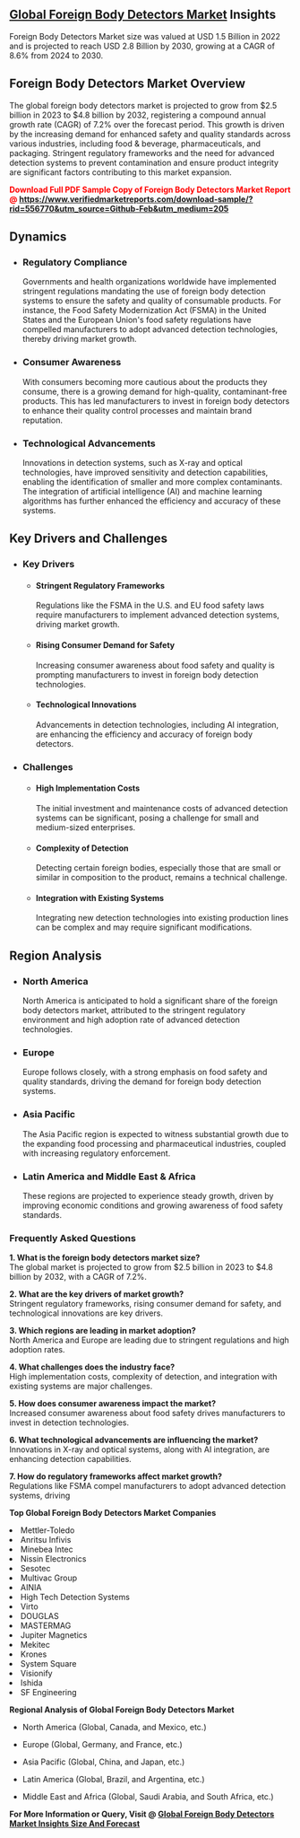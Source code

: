 <h2><a href="https://www.verifiedmarketreports.com/download-sample/?rid=556770&amp;utm_source=Github&amp;utm_medium=205" target="_blank">Global Foreign Body Detectors Market</a> Insights</h2><p>Foreign Body Detectors Market size was valued at USD 1.5 Billion in 2022 and is projected to reach USD 2.8 Billion by 2030, growing at a CAGR of 8.6% from 2024 to 2030.</p><p> <h2>Foreign Body Detectors Market Overview</h2> <p>The global foreign body detectors market is projected to grow from $2.5 billion in 2023 to $4.8 billion by 2032, registering a compound annual growth rate (CAGR) of 7.2% over the forecast period. This growth is driven by the increasing demand for enhanced safety and quality standards across various industries, including food & beverage, pharmaceuticals, and packaging. Stringent regulatory frameworks and the need for advanced detection systems to prevent contamination and ensure product integrity are significant factors contributing to this market expansion. </p> <p><strong><p><span class=""><span style="color: #ff0000;"><strong>Download Full PDF Sample Copy of Foreign Body Detectors Market Report</strong> @ </span><a href="https://www.verifiedmarketreports.com/download-sample/?rid=556770&amp;utm_source=Github-Feb&amp;utm_medium=205" target="_blank">https://www.verifiedmarketreports.com/download-sample/?rid=556770&amp;utm_source=Github-Feb&amp;utm_medium=205</a></span></p></strong></p> <h2>Dynamics</h2> <ul> <li><h3>Regulatory Compliance</h3> <p>Governments and health organizations worldwide have implemented stringent regulations mandating the use of foreign body detection systems to ensure the safety and quality of consumable products. For instance, the Food Safety Modernization Act (FSMA) in the United States and the European Union's food safety regulations have compelled manufacturers to adopt advanced detection technologies, thereby driving market growth. </p> </li> <li><h3>Consumer Awareness</h3> <p>With consumers becoming more cautious about the products they consume, there is a growing demand for high-quality, contaminant-free products. This has led manufacturers to invest in foreign body detectors to enhance their quality control processes and maintain brand reputation. </p> </li> <li><h3>Technological Advancements</h3> <p>Innovations in detection systems, such as X-ray and optical technologies, have improved sensitivity and detection capabilities, enabling the identification of smaller and more complex contaminants. The integration of artificial intelligence (AI) and machine learning algorithms has further enhanced the efficiency and accuracy of these systems. </p> </li> </ul> <h2>Key Drivers and Challenges</h2> <ul> <li><h3>Key Drivers</h3> <ul> <li><h4>Stringent Regulatory Frameworks</h4> <p>Regulations like the FSMA in the U.S. and EU food safety laws require manufacturers to implement advanced detection systems, driving market growth. </p> </li> <li><h4>Rising Consumer Demand for Safety</h4> <p>Increasing consumer awareness about food safety and quality is prompting manufacturers to invest in foreign body detection technologies. </p> </li> <li><h4>Technological Innovations</h4> <p>Advancements in detection technologies, including AI integration, are enhancing the efficiency and accuracy of foreign body detectors. </p> </li> </ul> </li> <li><h3>Challenges</h3> <ul> <li><h4>High Implementation Costs</h4> <p>The initial investment and maintenance costs of advanced detection systems can be significant, posing a challenge for small and medium-sized enterprises. </p> </li> <li><h4>Complexity of Detection</h4> <p>Detecting certain foreign bodies, especially those that are small or similar in composition to the product, remains a technical challenge. </p> </li> <li><h4>Integration with Existing Systems</h4> <p>Integrating new detection technologies into existing production lines can be complex and may require significant modifications. </p> </li> </ul> </li> </ul> <h2>Region Analysis</h2> <ul> <li><h3>North America</h3> <p>North America is anticipated to hold a significant share of the foreign body detectors market, attributed to the stringent regulatory environment and high adoption rate of advanced detection technologies. </p> </li> <li><h3>Europe</h3> <p>Europe follows closely, with a strong emphasis on food safety and quality standards, driving the demand for foreign body detection systems. </p> </li> <li><h3>Asia Pacific</h3> <p>The Asia Pacific region is expected to witness substantial growth due to the expanding food processing and pharmaceutical industries, coupled with increasing regulatory enforcement. </p> </li> <li><h3>Latin America and Middle East & Africa</h3> <p>These regions are projected to experience steady growth, driven by improving economic conditions and growing awareness of food safety standards. </p> </li> </ul> <h3>Frequently Asked Questions</h3> <p><strong>1. What is the foreign body detectors market size?</strong><br> The global market is projected to grow from $2.5 billion in 2023 to $4.8 billion by 2032, with a CAGR of 7.2%. </p> <p><strong>2. What are the key drivers of market growth?</strong><br> Stringent regulatory frameworks, rising consumer demand for safety, and technological innovations are key drivers. </p> <p><strong>3. Which regions are leading in market adoption?</strong><br> North America and Europe are leading due to stringent regulations and high adoption rates. </p> <p><strong>4. What challenges does the industry face?</strong><br> High implementation costs, complexity of detection, and integration with existing systems are major challenges. </p> <p><strong>5. How does consumer awareness impact the market?</strong><br> Increased consumer awareness about food safety drives manufacturers to invest in detection technologies. </p> <p><strong>6. What technological advancements are influencing the market?</strong><br> Innovations in X-ray and optical systems, along with AI integration, are enhancing detection capabilities. </p> <p><strong>7. How do regulatory frameworks affect market growth?</strong><br> Regulations like FSMA compel manufacturers to adopt advanced detection systems, driving</p><p><strong>Top Global Foreign Body Detectors Market Companies</strong></p><div data-test-id=""><p><li>Mettler-Toledo</li><li> Anritsu Infivis</li><li> Minebea Intec</li><li> Nissin Electronics</li><li> Sesotec</li><li> Multivac Group</li><li> AINIA</li><li> High Tech Detection Systems</li><li> Virto</li><li> DOUGLAS</li><li> MASTERMAG</li><li> Jupiter Magnetics</li><li> Mekitec</li><li> Krones</li><li> System Square</li><li> Visionify</li><li> Ishida</li><li> SF Engineering</li></p><div><strong>Regional Analysis of&nbsp;Global Foreign Body Detectors Market</strong></div><ul><li dir="ltr"><p dir="ltr">North America&nbsp;(Global, Canada, and Mexico, etc.)</p></li><li dir="ltr"><p dir="ltr">Europe (Global, Germany, and France, etc.)</p></li><li dir="ltr"><p dir="ltr">Asia Pacific&nbsp;(Global, China, and Japan, etc.)</p></li><li dir="ltr"><p dir="ltr">Latin America&nbsp;(Global, Brazil, and Argentina, etc.)</p></li><li dir="ltr">Middle East and Africa&nbsp;(Global, Saudi Arabia, and South Africa, etc.)</li></ul><p><strong>For More Information or Query, Visit @&nbsp;</strong><strong><a href="https://www.verifiedmarketreports.com/product/foreign-body-detectors-market/?utm_source=Github&amp;utm_medium=205" target="_blank">Global Foreign Body Detectors Market Insights Size And Forecast</a></strong></p></div>
